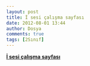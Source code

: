 ```yaml
---
layout: post
title: İ sesi çalışma sayfası
date: 2012-08-01 13:44
author: Dosya
comments: true
tags: [2Sınıf]
---
```

<a href="http://yadi.sk/d/LjZKJqGa0A8n" target="_blank"><strong>İ sesi çalışma sayfası</strong></a>
